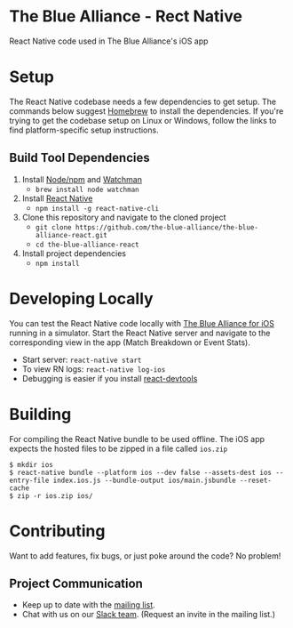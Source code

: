 The Blue Alliance - Rect Native
===

React Native code used in The Blue Alliance's iOS app

Setup
===
The React Native codebase needs a few dependencies to get setup. The commands below suggest [Homebrew](https://brew.sh/) to install the dependencies. If you're trying to get the codebase setup on Linux or Windows, follow the links to find platform-specific setup instructions.

Build Tool Dependencies
---
1. Install [Node/npm](https://nodejs.org/en/) and [Watchman](https://facebook.github.io/watchman/docs/install.html)
    * `brew install node watchman`
2. Install [React Native](https://facebook.github.io/react-native)
    * `npm install -g react-native-cli`
3. Clone this repository and navigate to the cloned project
    * `git clone https://github.com/the-blue-alliance/the-blue-alliance-react.git`
    * `cd the-blue-alliance-react`
4. Install project dependencies
    * `npm install`

Developing Locally
===
You can test the React Native code locally with [The Blue Alliance for iOS](https://github.com/the-blue-alliance/the-blue-alliance-ios) running in a simulator. Start the React Native server and navigate to the corresponding view in the app (Match Breakdown or Event Stats).

* Start server: `react-native start`
* To view RN logs: `react-native log-ios`
* Debugging is easier if you install [react-devtools](https://github.com/facebook/react-devtools/tree/master/packages/react-devtools)


Building
===
For compiling the React Native bundle to be used offline. The iOS app expects the hosted files to be zipped in a file called `ios.zip`

```
$ mkdir ios
$ react-native bundle --platform ios --dev false --assets-dest ios --entry-file index.ios.js --bundle-output ios/main.jsbundle --reset-cache
$ zip -r ios.zip ios/
```

Contributing
============

Want to add features, fix bugs, or just poke around the code? No problem!

Project Communication 
---
 - Keep up to date with the [mailing list](https://groups.google.com/forum/#!forum/thebluealliance-developers).
 - Chat with us on our [Slack team](https://the-blue-alliance.slack.com/). (Request an invite in the mailing list.)
